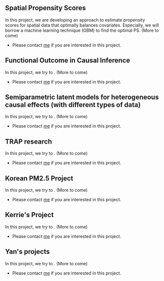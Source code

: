## Spatial Propensity Scores

In this project, we are developing an approach to estimate propensity scores for spatial data that optimally balances covariates. Especially, we will borrow a machine learning technique (GBM) to find the optimal PS. (More to come)
* Please contact <a href="mailto:chanmink@bu.edu">me</a> if you are interested in this project.

## Functional Outcome in Causal Inference

In this project, we try to . (More to come)
* Please contact <a href="mailto:chanmink@bu.edu">me</a> if you are interested in this project.

## Semiparametric latent models for heterogeneous causal effects (with different types of data)

In this project, we try to . (More to come)
* Please contact <a href="mailto:chanmink@bu.edu">me</a> if you are interested in this project.

## TRAP research

In this project, we try to . (More to come)
* Please contact <a href="mailto:chanmink@bu.edu">me</a> if you are interested in this project.

## Korean PM2.5 Project

In this project, we try to . (More to come)
* Please contact <a href="mailto:chanmink@bu.edu">me</a> if you are interested in this project.

## Kerrie's Project

In this project, we try to . (More to come)
* Please contact <a href="mailto:chanmink@bu.edu">me</a> if you are interested in this project.

## Yan's projects

In this project, we try to . (More to come)
* Please contact <a href="mailto:chanmink@bu.edu">me</a> if you are interested in this project.





